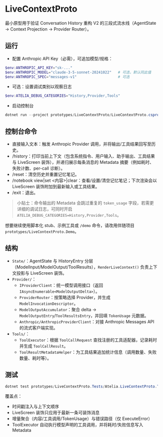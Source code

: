# LiveContextProto

最小原型用于验证 Conversation History 重构 V2 的三段式流水线（AgentState → Context Projection → Provider Router）。

## 运行

- 配置 Anthropic API Key（必需），可追加模型/规格：

```powershell
$env:ANTHROPIC_API_KEY="sk-..."
$env:ANTHROPIC_MODEL="claude-3-5-sonnet-20241022"   # 可选，默认同此值
$env:ANTHROPIC_SPEC="messages-v1"                   # 可选
```

- 可选：设置调试类别以观察日志

```powershell
$env:ATELIA_DEBUG_CATEGORIES="History,Provider,Tools"
```

- 启动控制台

```powershell
dotnet run --project prototypes/LiveContextProto/LiveContextProto.csproj
```

## 控制台命令
- 直接输入文本：触发 Anthropic Provider 调用，并将输出/工具结果回写至历史。
- /history：打印当前上下文（包含系统指令、用户输入、助手输出、工具结果与 LiveScreen 装饰），并递归展示每条消息的 Metadata 摘要（例如耗时、失败计数、per-call 诊断）。
- /reset：清空历史并重置记忆笔记。
- /notebook view|set <内容>|clear：查看/设置/清空记忆笔记；下次渲染会以 LiveScreen 装饰附加到最新输入或工具结果。
- /exit：退出。

> 小贴士：命令输出的 Metadata 会跳过重复的 `token_usage` 字段，若需更详细的调试日志，可同时开启 `ATELIA_DEBUG_CATEGORIES=History,Provider,Tools`。

想要继续使用脚本化 stub、示例工具或 `/demo` 命令，请改用伴随项目 `prototypes/LiveContextProto.Demo`。

## 结构
- `State/`：AgentState 与 HistoryEntry 分层（ModelInput/ModelOutput/ToolResults），`RenderLiveContext()` 负责上下文投影与 LiveScreen 装饰。
- `Provider/`：
  - `IProviderClient`：统一模型调用接口（返回 `IAsyncEnumerable<ModelOutputDelta>`）。
  - `ProviderRouter`：按策略选择 Provider，并生成 `ModelInvocationDescriptor`。
  - `ModelOutputAccumulator`：聚合 delta → `ModelOutputEntry`/`ToolResultsEntry`，并回填 `TokenUsage` 元数据。
  - `Anthropic/AnthropicProviderClient`：对接 Anthropic Messages API 的流式客户端实现。
- `Tools/`：
  - `ToolExecutor`：根据 `ToolCallRequest` 查找注册的工具适配器，记录耗时并生成 `ToolCallResult`。
  - `ToolResultMetadataHelper`：为工具结果追加统计信息（调用数量、失败数量、耗时等）。

## 测试

```powershell
dotnet test prototypes/LiveContextProto.Tests/Atelia.LiveContextProto.Tests.csproj
```

覆盖点：
- 时间戳注入与上下文顺序
- LiveScreen 装饰只应用于最新一条可装饰消息
- 增量聚合（内容/工具调用/TokenUsage）与错误路径（仅 ExecuteError）
- ToolExecutor 自动执行模型声明的工具调用，并将耗时/失败信息写入 Metadata
